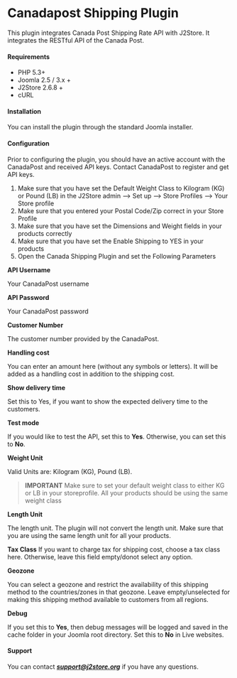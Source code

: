 # Canadapost Shipping Plugin

This plugin integrates Canada Post Shipping Rate API with J2Store. It integrates the RESTful API of the Canada Post.

#### Requirements
* PHP 5.3+
* Joomla 2.5 / 3.x +
* J2Store 2.6.8 +
* cURL

#### Installation
You can install the plugin through the standard Joomla installer.

#### Configuration
Prior to configuring the plugin, you should have an active account with the CanadaPost and received API keys. Contact CanadaPost to register and get API keys.
1. Make sure that you have set the Default Weight Class to Kilogram (KG) or Pound (LB) in the J2Store admin –> Set up –> Store Profiles –> Your Store profile
2. Make sure that you entered your Postal Code/Zip correct in your Store Profile
3. Make sure that you have set the Dimensions and Weight fields in your products correctly
4. Make sure that you have set the Enable Shipping to YES in your products
5. Open the Canada Shipping Plugin and set the Following Parameters

**API Username**

Your CanadaPost username

**API Password**

Your CanadaPost password

**Customer Number**

The customer number provided by the CanadaPost.

**Handling cost**

You can enter an amount here (without any symbols or letters). It will be added as a handling cost in addition to the shipping cost.

**Show delivery time**

Set this to Yes, if you want to show the expected delivery time to the customers.

**Test mode**

If you would like to test the API, set this to **Yes**. Otherwise, you can set this to **No**.

**Weight Unit**

Valid Units are: Kilogram (KG), Pound (LB).

>**IMPORTANT**
Make sure to set your default weight class to either KG or LB in your storeprofile. All your products should be using the same weight class

**Length Unit**

The length unit. The plugin will not convert the length unit. Make sure that you are using the same length unit for all your products.

**Tax Class**
If you want to charge tax for shipping cost, choose a tax class here. Otherwise, leave this field empty/donot select any option.

**Geozone**

You can select a geozone and restrict the availability of this shipping method to the countries/zones in that geozone. Leave empty/unselected for making this shipping method available to customers from all regions.

**Debug**

If you set this to **Yes**, then debug messages will be logged and saved in the cache folder in your Joomla root directory.
Set this to **No** in Live websites.

#### Support
You can contact ***support@j2store.org*** if you have any questions.













